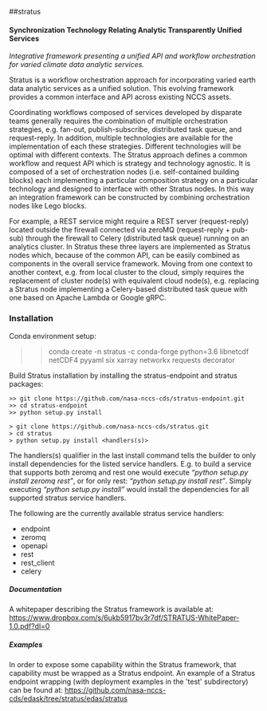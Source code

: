 ##stratus
#### Synchronization Technology Relating Analytic Transparently Unified Services

*Integrative framework presenting a unified API and workflow orchestration for varied climate data analytic services.*

Stratus is a workflow orchestration approach for incorporating varied earth data analytic services as a unified solution. This evolving framework provides a common interface and API across existing NCCS assets.

Coordinating workflows composed of services developed by disparate teams generally requires the combination of multiple orchestration strategies, e.g. fan-out, publish-subscribe, distributed task queue, and request-reply. In addition, multiple technologies are available for the implementation of each these strategies. Different technologies will be optimal with different contexts. The Stratus approach defines a common workflow and request API which is strategy and technology agnostic. It is composed of a set of orchestration nodes (i.e. self-contained building blocks) each implementing a particular composition strategy on a particular technology and designed to interface with other Stratus nodes. In this way an integration framework can be constructed by combining orchestration nodes like Lego blocks.

For example, a REST service might require a REST server (request-reply) located outside the firewall connected via zeroMQ (request-reply + pub-sub) through the firewall to Celery (distributed task queue) running on an analytics cluster. In Stratus these three layers are implemented as Stratus nodes which, because of the common API, can be easily combined as components in the overall service framework. Moving from one context to another context, e.g. from local cluster to the cloud, simply requires the replacement of cluster node(s) with equivalent cloud node(s), e.g. replacing a Stratus node implementing a Celery-based distributed task queue with one based on Apache Lambda or Google gRPC.

### Installation

Conda environment setup:

 >> conda create -n stratus -c conda-forge python=3.6 libnetcdf netCDF4 pyyaml six xarray networkx requests decorator
 
Build Stratus installation by installing the stratus-endpoint and stratus packages:

    >> git clone https://github.com/nasa-nccs-cds/stratus-endpoint.git
    >> cd stratus-endpoint
    >> python setup.py install

    > git clone https://github.com/nasa-nccs-cds/stratus.git
    > cd stratus
    > python setup.py install <handlers(s)>

The handlers(s) qualifier in the last install command tells the builder to only install dependencies for the listed service handlers.  E.g. to build a service that supports both zeromq and rest one would execute *“python setup.py install zeromq rest”*, or for only rest: *“python setup.py install rest”*.  Simply executing *“python setup.py install”* would install the dependencies for all supported stratus service handlers.

The following are the currently available stratus service handlers: 
* endpoint
* zeromq
* openapi
* rest
* rest_client
* celery

##### Documentation

A whitepaper describing the Stratus framework is available at: https://www.dropbox.com/s/6ukb5917bv3r7df/STRATUS-WhitePaper-1.0.pdf?dl=0

##### Examples

In order to expose some capability within the Stratus framework, that capability must be wrapped as a Stratus endpoint.
An example of a Stratus endpoint wrapping (with deployment examples in the 'test' subdirectory) can be found at: https://github.com/nasa-nccs-cds/edask/tree/stratus/edas/stratus


